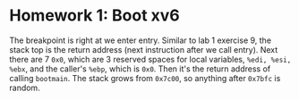 # Homework 1: Boot xv6
The breakpoint is right at we enter entry. Similar to lab 1 exercise 9, the stack top is the return address (next instruction after we call entry). Next there are 7 `0x0`, which are 3 reserved spaces for local variables, `%edi, %esi, %ebx`, and the caller's `%ebp`, which is `0x0`. Then it's the return address of calling `bootmain`. The stack grows from `0x7c00`, so anything after `0x7bfc` is random.